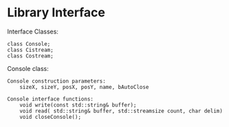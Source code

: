 # Library Interface

Interface Classes:

    class Console;
    class Cistream;
    class Costream;

Console class:

    Console construction parameters:
        sizeX, sizeY, posX, posY, name, bAutoClose

    Console interface functions:
        void write(const std::string& buffer);
        void read( std::string& buffer, std::streamsize count, char delim)
        void closeConsole();
